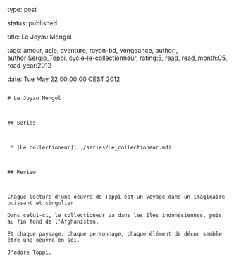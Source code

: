 type: post
status: published
title: Le Joyau Mongol
tags:  amour,  asie,  aventure,  rayon-bd,  vengeance, author:, author:Sergio_Toppi, cycle-le-collectionneur, rating:5, read, read_month:05, read_year:2012
date: Tue May 22 00:00:00 CEST 2012
~~~~~~
# Le Joyau Mongol

## Series

 * [Le collectioneur](../series/Le_collectioneur.md)

## Review

Chaque lecture d'une oeuvre de Toppi est un voyage dans un imaginaire puissant et singulier.  
Dans celui-ci, le collectioneur va dans les îles indonésiennes, puis au fin fond de l'Afghanistan.  
Et chaque paysage, chaque personnage, chaque élément de décor semble être une oeuvre en soi.  
J'adore Toppi.